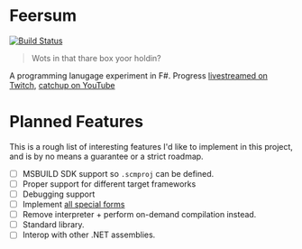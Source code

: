 # Feersum

[![Build Status](https://dev.azure.com/iwillspeak/GitHub/_apis/build/status/iwillspeak.feersum?branchName=main)](https://dev.azure.com/iwillspeak/GitHub/_build/latest?definitionId=4&branchName=main)

> Wots in that thare box yoor holdin?

A programming lanugage experiment in F#. Progress [livestreamed on Twitch][twitch], [catchup on YouTube][yt]

# Planned Features

This is a rough list of interesting features I'd like to implement in this project,
and is by no means a guarantee or a strict roadmap.

 * [ ] MSBUILD SDK support so `.scmproj` can be defined.
 * [ ] Proper support for different target frameworks
 * [ ] Debugging support
 * [ ] Implement [all special forms](docs/special-forms.md)
 * [ ] Remove interpreter + perform on-demand compilation instead.
 * [ ] Standard library.
 * [ ] Interop with other .NET assemblies.
 
  [twitch]: https://twitch.tv/iwillspeak
  [yt]: https://www.youtube.com/playlist?list=PLCum1jXOlhoRCBewbQD8ELE7B_7EWnWaO
